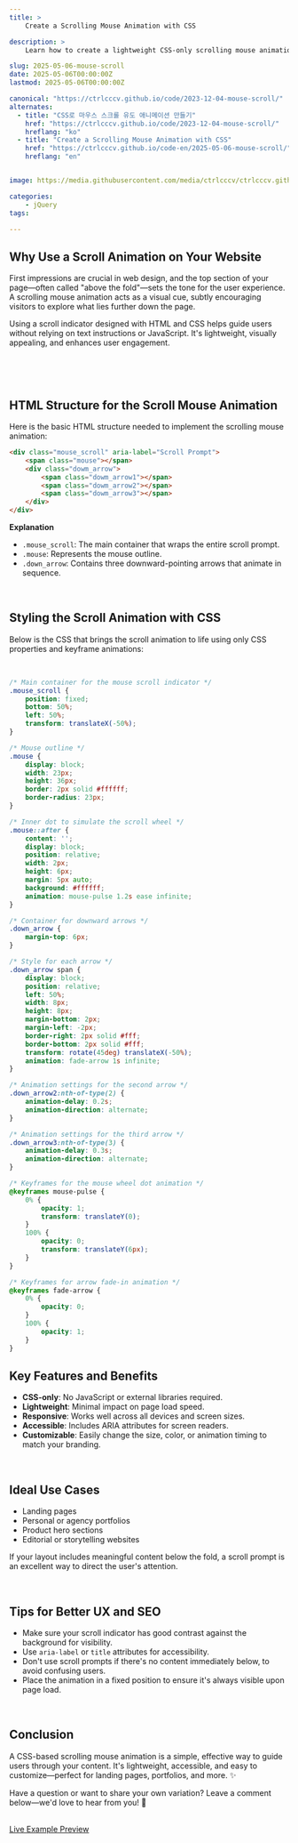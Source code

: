```yaml
---
title: >  
    Create a Scrolling Mouse Animation with CSS

description: >  
    Learn how to create a lightweight CSS-only scrolling mouse animation to guide users down your webpage and improve user engagement.

slug: 2025-05-06-mouse-scroll
date: 2025-05-06T00:00:00Z
lastmod: 2025-05-06T00:00:00Z

canonical: "https://ctrlcccv.github.io/code/2023-12-04-mouse-scroll/"
alternates:
  - title: "CSS로 마우스 스크롤 유도 애니메이션 만들기"
    href: "https://ctrlcccv.github.io/code/2023-12-04-mouse-scroll/"
    hreflang: "ko"
  - title: "Create a Scrolling Mouse Animation with CSS"
    href: "https://ctrlcccv.github.io/code-en/2025-05-06-mouse-scroll/"
    hreflang: "en"


image: https://media.githubusercontent.com/media/ctrlcccv/ctrlcccv.github.io/master/assets/img/post/2025-05-06-mouse-scroll-en.webp

categories:
    - jQuery
tags:

---
```


## Why Use a Scroll Animation on Your Website

First impressions are crucial in web design, and the top section of your page—often called "above the fold"—sets the tone for the user experience. A scrolling mouse animation acts as a visual cue, subtly encouraging visitors to explore what lies further down the page.

Using a scroll indicator designed with HTML and CSS helps guide users without relying on text instructions or JavaScript. It's lightweight, visually appealing, and enhances user engagement.

<br>

<ins class="adsbygoogle"
     style="display:block; text-align:center;"
     data-ad-layout="in-article"
     data-ad-format="fluid"
     data-ad-client="ca-pub-8535540836842352"
     data-ad-slot="2974559225"></ins>
<script>
     (adsbygoogle = window.adsbygoogle || []).push({});
</script>


<br>

## HTML Structure for the Scroll Mouse Animation

Here is the basic HTML structure needed to implement the scrolling mouse animation:

```html
<div class="mouse_scroll" aria-label="Scroll Prompt">
    <span class="mouse"></span>
    <div class="dowm_arrow">
        <span class="dowm_arrow1"></span>
        <span class="dowm_arrow2"></span>
        <span class="dowm_arrow3"></span>
    </div>
</div>
```

**Explanation**

- `.mouse_scroll`: The main container that wraps the entire scroll prompt.
- `.mouse`: Represents the mouse outline.
- `.down_arrow`: Contains three downward-pointing arrows that animate in sequence.

<br>

## Styling the Scroll Animation with CSS

Below is the CSS that brings the scroll animation to life using only CSS properties and keyframe animations:

<br>

<ins class="adsbygoogle"
     style="display:block; text-align:center;"
     data-ad-layout="in-article"
     data-ad-format="fluid"
     data-ad-client="ca-pub-8535540836842352"
     data-ad-slot="2974559225"></ins>
<script>
     (adsbygoogle = window.adsbygoogle || []).push({});
</script>


```css
/* Main container for the mouse scroll indicator */
.mouse_scroll {
    position: fixed;
    bottom: 50%;
    left: 50%;
    transform: translateX(-50%);
}

/* Mouse outline */
.mouse {
    display: block;
    width: 23px;
    height: 36px;
    border: 2px solid #ffffff;
    border-radius: 23px;
}

/* Inner dot to simulate the scroll wheel */
.mouse::after {
    content: '';
    display: block;
    position: relative;
    width: 2px;
    height: 6px;
    margin: 5px auto;
    background: #ffffff;
    animation: mouse-pulse 1.2s ease infinite;
}

/* Container for downward arrows */
.down_arrow {
    margin-top: 6px;
}

/* Style for each arrow */
.down_arrow span {
    display: block;
    position: relative;
    left: 50%;
    width: 8px;
    height: 8px;
    margin-bottom: 2px;
    margin-left: -2px;
    border-right: 2px solid #fff;
    border-bottom: 2px solid #fff;
    transform: rotate(45deg) translateX(-50%);
    animation: fade-arrow 1s infinite;
}

/* Animation settings for the second arrow */
.down_arrow2:nth-of-type(2) {
    animation-delay: 0.2s;
    animation-direction: alternate;
}

/* Animation settings for the third arrow */
.down_arrow3:nth-of-type(3) {
    animation-delay: 0.3s;
    animation-direction: alternate;
}

/* Keyframes for the mouse wheel dot animation */
@keyframes mouse-pulse {
    0% {
        opacity: 1;
        transform: translateY(0);
    }
    100% {
        opacity: 0;
        transform: translateY(6px);
    }
}

/* Keyframes for arrow fade-in animation */
@keyframes fade-arrow {
    0% {
        opacity: 0;
    }
    100% {
        opacity: 1;
    }
}
```

## Key Features and Benefits

- **CSS-only**: No JavaScript or external libraries required.
- **Lightweight**: Minimal impact on page load speed.
- **Responsive**: Works well across all devices and screen sizes.
- **Accessible**: Includes ARIA attributes for screen readers.
- **Customizable**: Easily change the size, color, or animation timing to match your branding.

<br>

## Ideal Use Cases

- Landing pages
- Personal or agency portfolios
- Product hero sections
- Editorial or storytelling websites

If your layout includes meaningful content below the fold, a scroll prompt is an excellent way to direct the user's attention.

<br>

## Tips for Better UX and SEO

- Make sure your scroll indicator has good contrast against the background for visibility.
- Use `aria-label` or `title` attributes for accessibility.
- Don't use scroll prompts if there's no content immediately below, to avoid confusing users.
- Place the animation in a fixed position to ensure it's always visible upon page load.

<br>

## Conclusion

A CSS-based scrolling mouse animation is a simple, effective way to guide users through your content. It's lightweight, accessible, and easy to customize—perfect for landing pages, portfolios, and more. ✨

Have a question or want to share your own variation? Leave a comment below—we'd love to hear from you! 💬

<br>

<div class="btn_wrap">
    <a target="_blank" href="https://ctrlcccv.github.io/ctrlcccv-demo/2023-12-04-mouse-scroll/">Live Example Preview</a>
</div>



